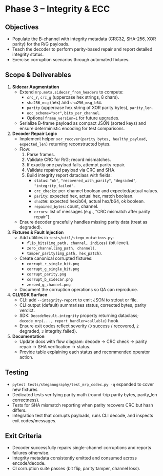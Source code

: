 # Phase 3 – Integrity & ECC

## Objectives
- Populate the B-channel with integrity metadata (CRC32, SHA-256, XOR parity) for the R/G payloads.
- Teach the decoder to perform parity-based repair and report detailed integrity status.
- Exercise corruption scenarios through automated fixtures.

## Scope & Deliverables
1. **Sidecar Augmentation**
   - Extend `mrp.meta.sidecar_from_headers` to compute:
     - `crc_r`, `crc_g` (uppercase hex strings, 8 chars).
     - `sha256_msg` (hex) and `sha256_msg_b64`.
     - `parity` (uppercase hex string of XOR parity bytes), `parity_len`.
     - `ecc_scheme="xor"`, `bits_per_channel`.
     - Optional `frame_version=1` for future upgrades.
   - Serialize B-frame payload as compact JSON (sorted keys) and ensure deterministic encoding for test comparisons.
2. **Decoder Repair Logic**
   - Implement helper `xor_recover(parity_bytes, healthy_payload, expected_len)` returning reconstructed bytes.
   - Flow:
     1. Parse frames.
     2. Validate CRC for R/G; record mismatches.
     3. If exactly one payload fails, attempt parity repair.
     4. Validate repaired payload via CRC and SHA.
     5. Build integrity report dataclass with fields:
        - `status`: `"ok"`, `"recovered_with_parity"`, `"degraded"`, `"integrity_failed"`.
        - `crc_checks`: per-channel boolean and expected/actual values.
        - `parity`: expected hex, actual hex, match boolean.
        - `sha256`: expected hex/b64, actual hex/b64, ok boolean.
        - `repaired_bytes`: count, channel.
        - `errors`: list of messages (e.g., "CRC mismatch after parity repair").
   - Ensure decoder gracefully handles missing parity data (treat as degraded).
3. **Fixtures & Fault Injection**
   - Add utilities in `tests/util/stego_mutations.py`:
     - `flip_bits(img_path, channel, indices)` (bit-level).
     - `zero_channel(img_path, channel)`.
     - `tamper_parity(img_path, hex_patch)`.
   - Create canonical corrupted fixtures:
     - `corrupt_r_single_bit.png`
     - `corrupt_g_single_bit.png`
     - `corrupt_parity.png`
     - `corrupt_b_sidecar.png`
     - `zeroed_g_channel.png`
   - Document the corruption operations so QA can reproduce.
4. **CLI/SDK Surface**
   - CLI: add `--integrity-report` to emit JSON to stdout or file.
   - CLI output (default) summarises status, corrected bytes, parity verdict.
   - SDK: `DecodeResult.integrity` property returning dataclass; `decode_mrp(..., report_handler=callable)` hook.
   - Ensure exit codes reflect severity (`0` success / recovered, `2` degraded, `3` integrity_failed).
5. **Documentation**
   - Update docs with flow diagram: decode → CRC check → parity repair → SHA verification → status.
   - Provide table explaining each status and recommended operator action.

## Testing
- `pytest tests/steganography/test_mrp_codec.py -q` expanded to cover new fixtures.
- Dedicated tests verifying parity math (round-trip parity bytes, parity_len correctness).
- Tests for SHA mismatch reporting when parity recovers CRC but hash differs.
- Integration test that corrupts payloads, runs CLI decode, and inspects exit codes/messages.

## Exit Criteria
- Decoder successfully repairs single-channel corruptions and reports failures otherwise.
- Integrity metadata consistently emitted and consumed across encode/decode.
- CI corruption suite passes (bit flip, parity tamper, channel loss).
